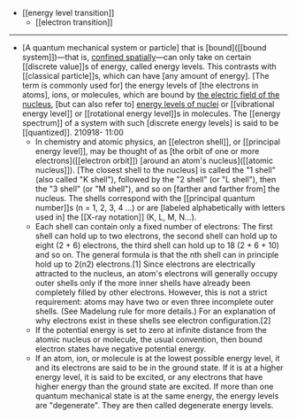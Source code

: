 - [[energy level transition]]
    - [[electron transition]]
- ---
- [A quantum mechanical system or particle] that is [bound]([[bound system]])—that is, [confined spatially](((of4TUG4vy)))—can only take on certain [[discrete value]]s of energy, called energy levels. This contrasts with [[classical particle]]s, which can have [any amount of energy]. [The term is commonly used for] the energy levels of [the electrons in atoms], ions, or molecules, which are bound by [the electric field of the nucleus](((9Gt5z4_Jb))), [but can also refer to] [energy levels of nuclei](((GnzISWLMe))) or [[vibrational energy level]] or [[rotational energy level]]s in molecules. The [[energy spectrum]] of a system with such [discrete energy levels] is said to be [[quantized]].
210918- 11:00
    - In chemistry and atomic physics, an [[electron shell]], or [[principal energy level]], may be thought of as [the orbit of one or more electrons]([[electron orbit]]) [around an atom's nucleus]([[atomic nucleus]]). [The closest shell to the nucleus] is called the "1 shell" (also called "K shell"), followed by the "2 shell" (or "L shell"), then the "3 shell" (or "M shell"), and so on [farther and farther from] the nucleus. The shells correspond with the [[principal quantum number]]s (n = 1, 2, 3, 4 ...) or are [labeled alphabetically with letters used in] the [[X-ray notation]] (K, L, M, N…).
    - Each shell can contain only a fixed number of electrons: The first shell can hold up to two electrons, the second shell can hold up to eight (2 + 6) electrons, the third shell can hold up to 18 (2 + 6 + 10) and so on. The general formula is that the nth shell can in principle hold up to 2(n2) electrons.[1] Since electrons are electrically attracted to the nucleus, an atom's electrons will generally occupy outer shells only if the more inner shells have already been completely filled by other electrons. However, this is not a strict requirement: atoms may have two or even three incomplete outer shells. (See Madelung rule for more details.) For an explanation of why electrons exist in these shells see electron configuration.[2]
    - If the potential energy is set to zero at infinite distance from the atomic nucleus or molecule, the usual convention, then bound electron states have negative potential energy.
    - If an atom, ion, or molecule is at the lowest possible energy level, it and its electrons are said to be in the ground state. If it is at a higher energy level, it is said to be excited, or any electrons that have higher energy than the ground state are excited. If more than one quantum mechanical state is at the same energy, the energy levels are "degenerate". They are then called degenerate energy levels.
